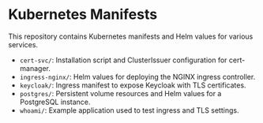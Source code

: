 # Kubernetes Manifests

This repository contains Kubernetes manifests and Helm values for various services.

- `cert-svc/`: Installation script and ClusterIssuer configuration for cert-manager.
- `ingress-nginx/`: Helm values for deploying the NGINX ingress controller.
- `keycloak/`: Ingress manifest to expose Keycloak with TLS certificates.
- `postgres/`: Persistent volume resources and Helm values for a PostgreSQL instance.
- `whoami/`: Example application used to test ingress and TLS settings.

